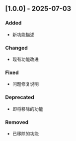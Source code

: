 ## [1.0.0] - 2025-07-03

### Added
- 新功能描述

### Changed
- 现有功能改进

### Fixed
- 问题修复说明

### Deprecated
- 即将移除的功能

### Removed
- 已移除的功能